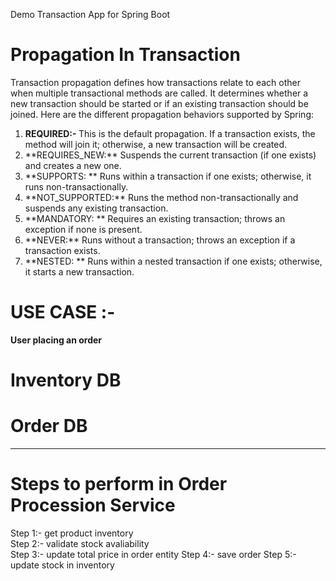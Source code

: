 Demo Transaction App for Spring Boot
# Propagation In Transaction
Transaction propagation defines how transactions relate to each other when multiple transactional methods are called. It determines whether a new transaction should be started or if an existing transaction should be joined. Here are the different propagation behaviors supported by Spring:

<ol>
<li><b>REQUIRED:- </b> This is the default propagation. If a transaction exists, the method will join it; otherwise, a new transaction will be created.</li>
<li>**REQUIRES_NEW:** Suspends the current transaction (if one exists) and creates a new one.</li>
<li>**SUPPORTS: ** Runs within a transaction if one exists; otherwise, it runs non-transactionally.</li>
<li>**NOT_SUPPORTED:** Runs the method non-transactionally and suspends any existing transaction.</li>
<li>**MANDATORY: ** Requires an existing transaction; throws an exception if none is present.</li>
<li>**NEVER:** Runs without a transaction; throws an exception if a transaction exists.</li>
<li>**NESTED: ** Runs within a nested transaction if one exists; otherwise, it starts a new transaction.</li>
</ol>

# USE CASE :-
<b>User placing an order</b>

<h1>Inventory DB</h1>
<h1>Order DB</h1>

<hr>
<h1>Steps to perform in Order Procession Service</h1>
Step 1:- get product inventory<br>
Step 2:- validate stock avaliability<br>
Step 3:- update total price in order entity
Step 4:- save order
Step 5:- update stock in inventory

